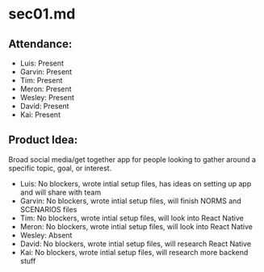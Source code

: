 # sec01.md

## Attendance:
* Luis: Present
* Garvin: Present
* Tim: Present
* Meron: Present
* Wesley: Present
* David: Present
* Kai: Present

## Product Idea:
Broad social media/get together app for people looking to gather around a specific topic, goal, or interest.

* Luis: No blockers, wrote intial setup files, has ideas on setting up app and will share with team
* Garvin: No blockers, wrote intial setup files, will finish NORMS and SCENARIOS files
* Tim: No blockers, wrote intial setup files, will look into React Native
* Meron: No blockers, wrote intial setup files, will look into React Native
* Wesley: Absent
* David: No blockers, wrote intial setup files, will research React Native
* Kai: No blockers, wrote intial setup files, will research more backend stuff
